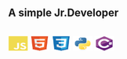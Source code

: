 ## A simple Jr.Developer

<div style="display: inline_block"><br>
  <img align="center" alt="keyzer-Js" height="30" width="40" src="https://raw.githubusercontent.com/devicons/devicon/master/icons/javascript/javascript-plain.svg">
  <img align="center" alt="keyzer-HTML" height="30" width="40" src="https://raw.githubusercontent.com/devicons/devicon/master/icons/html5/html5-original.svg">
  <img align="center" alt="keyzer-CSS" height="30" width="40" src="https://raw.githubusercontent.com/devicons/devicon/master/icons/css3/css3-original.svg">
  <img align="center" alt="keyzer-Python" height="30" width="40" src="https://raw.githubusercontent.com/devicons/devicon/master/icons/python/python-original.svg">
  <img align="center" alt="keyzer-Csharp" height="30" width="40" src="https://raw.githubusercontent.com/devicons/devicon/master/icons/csharp/csharp-original.svg">
</div>
  
